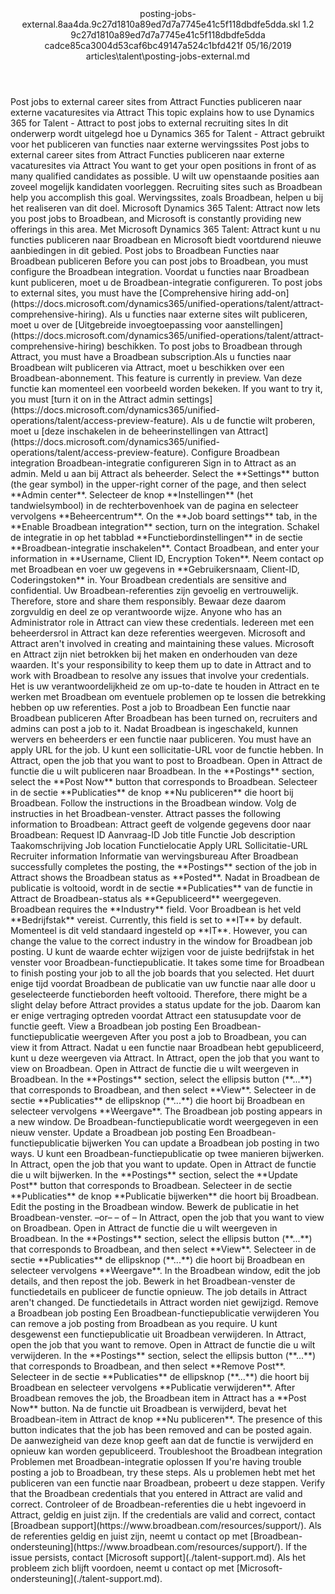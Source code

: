 <?xml version="1.0" encoding="UTF-8"?>
<xliff xmlns:logoport="urn:logoport:xliffeditor:xliff-extras:1.0" xmlns:tilt="urn:logoport:xliffeditor:tilt-non-translatables:1.0" xmlns:xsi="http://www.w3.org/2001/XMLSchema-instance" xmlns="urn:oasis:names:tc:xliff:document:1.2" xmlns:xliffext="urn:microsoft:content:schema:xliffextensions" version="1.2" xsi:schemaLocation="urn:oasis:names:tc:xliff:document:1.2 xliff-core-1.2-transitional.xsd">
  <file datatype="xml" source-language="en-US" original="posting-jobs-external.md" target-language="nl-NL">
    <header>
      <tool tool-company="Microsoft" tool-version="1.0-7889195" tool-name="mdxliff" tool-id="mdxliff"/>
      <xliffext:skl_file_name>posting-jobs-external.8aa4da.9c27d1810a89ed7d7a7745e41c5f118dbdfe5dda.skl</xliffext:skl_file_name>
      <xliffext:version>1.2</xliffext:version>
      <xliffext:ms.openlocfilehash>9c27d1810a89ed7d7a7745e41c5f118dbdfe5dda</xliffext:ms.openlocfilehash>
      <xliffext:ms.sourcegitcommit>cadce85ca3004d53caf6bc49147a524c1bfd421f</xliffext:ms.sourcegitcommit>
      <xliffext:ms.lasthandoff>05/16/2019</xliffext:ms.lasthandoff>
      <xliffext:ms.openlocfilepath>articles\talent\posting-jobs-external.md</xliffext:ms.openlocfilepath>
    </header>
    <body>
      <group extype="content" id="content">
        <trans-unit xml:space="preserve" translate="yes" id="101" restype="x-metadata">
          <source>Post jobs to external career sites from Attract</source>
        <target logoport:matchpercent="101" state="translated" state-qualifier="leveraged-tm">Functies publiceren naar externe vacaturesites via Attract</target></trans-unit>
        <trans-unit xml:space="preserve" translate="yes" id="102" restype="x-metadata">
          <source>This topic explains how to use Dynamics 365 for Talent - Attract to post jobs to external recruiting sites</source>
        <target logoport:matchpercent="101" state="translated" state-qualifier="leveraged-tm">In dit onderwerp wordt uitgelegd hoe u Dynamics 365 for Talent - Attract gebruikt voor het publiceren van functies naar externe wervingssites</target></trans-unit>
        <trans-unit xml:space="preserve" translate="yes" id="103">
          <source>Post jobs to external career sites from Attract</source>
        <target logoport:matchpercent="101" state="translated" state-qualifier="leveraged-tm">Functies publiceren naar externe vacaturesites via Attract</target></trans-unit>
        <trans-unit xml:space="preserve" translate="yes" id="104">
          <source>You want to get your open positions in front of as many qualified candidates as possible.</source>
        <target logoport:matchpercent="101" state="translated" state-qualifier="leveraged-tm">U wilt uw openstaande posities aan zoveel mogelijk kandidaten voorleggen.</target></trans-unit>
        <trans-unit xml:space="preserve" translate="yes" id="105">
          <source>Recruiting sites such as Broadbean help you accomplish this goal.</source>
        <target logoport:matchpercent="101" state="translated" state-qualifier="leveraged-tm">Wervingssites, zoals Broadbean, helpen u bij het realiseren van dit doel.</target></trans-unit>
        <trans-unit xml:space="preserve" translate="yes" id="106">
          <source>Microsoft Dynamics 365 Talent: Attract now lets you post jobs to Broadbean, and Microsoft is constantly providing new offerings in this area.</source>
        <target logoport:matchpercent="101" state="translated" state-qualifier="leveraged-tm">Met Microsoft Dynamics 365 Talent: Attract kunt u nu functies publiceren naar Broadbean en Microsoft biedt voortdurend nieuwe aanbiedingen in dit gebied.</target></trans-unit>
        <trans-unit xml:space="preserve" translate="yes" id="107">
          <source>Post jobs to Broadbean</source>
        <target logoport:matchpercent="101" state="translated" state-qualifier="leveraged-tm">Functies naar Broadbean publiceren</target></trans-unit>
        <trans-unit xml:space="preserve" translate="yes" id="108">
          <source>Before you can post jobs to Broadbean, you must configure the Broadbean integration.</source>
        <target logoport:matchpercent="101" state="translated" state-qualifier="leveraged-tm">Voordat u functies naar Broadbean kunt publiceren, moet u de Broadbean-integratie configureren.</target></trans-unit>
        <trans-unit xml:space="preserve" translate="yes" id="109">
          <source>To post jobs to external sites, you must have the <bpt id="p1">[</bpt>Comprehensive hiring add-on<ept id="p1">](https://docs.microsoft.com/dynamics365/unified-operations/talent/attract-comprehensive-hiring)</ept>.</source>
        <target logoport:matchpercent="100" state="translated" state-qualifier="leveraged-tm">Als u functies naar externe sites wilt publiceren, moet u over de <bpt id="p1">[</bpt>Uitgebreide invoegtoepassing voor aanstellingen<ept id="p1">](https://docs.microsoft.com/dynamics365/unified-operations/talent/attract-comprehensive-hiring)</ept> beschikken.</target></trans-unit>
        <trans-unit xml:space="preserve" translate="yes" id="110">
          <source>To post jobs to Broadbean through Attract, you must have a Broadbean subscription.</source><target logoport:matchpercent="70" state="translated" state-qualifier="leveraged-mt">Als u functies naar Broadbean wilt publiceren via Attract, moet u beschikken over een Broadbean-abonnement.</target>
        </trans-unit>
        <trans-unit xml:space="preserve" translate="yes" id="111">
          <source>This feature is currently in preview.</source>
        <target logoport:matchpercent="100" state="translated" state-qualifier="leveraged-tm">Van deze functie kan momenteel een voorbeeld worden bekeken.</target></trans-unit>
        <trans-unit xml:space="preserve" translate="yes" id="112">
          <source>If you want to try it, you must <bpt id="p1">[</bpt>turn it on in the Attract admin settings<ept id="p1">](https://docs.microsoft.com/dynamics365/unified-operations/talent/access-preview-feature)</ept>.</source>
        <target logoport:matchpercent="100" state="translated" state-qualifier="leveraged-tm">Als u de functie wilt proberen, moet u <bpt id="p1">[</bpt>deze inschakelen in de beheerinstellingen van Attract<ept id="p1">](https://docs.microsoft.com/dynamics365/unified-operations/talent/access-preview-feature)</ept>.</target></trans-unit>
        <trans-unit xml:space="preserve" translate="yes" id="113">
          <source>Configure Broadbean integration</source>
        <target logoport:matchpercent="101" state="translated" state-qualifier="leveraged-tm">Broadbean-integratie configureren</target></trans-unit>
        <trans-unit xml:space="preserve" translate="yes" id="114">
          <source>Sign in to Attract as an admin.</source>
        <target logoport:matchpercent="101" state="translated" state-qualifier="leveraged-tm">Meld u aan bij Attract als beheerder.</target></trans-unit>
        <trans-unit xml:space="preserve" translate="yes" id="115">
          <source>Select the <bpt id="p1">**</bpt>Settings<ept id="p1">**</ept> button (the gear symbol) in the upper-right corner of the page, and then select <bpt id="p2">**</bpt>Admin center<ept id="p2">**</ept>.</source>
        <target logoport:matchpercent="101" state="translated" state-qualifier="leveraged-tm">Selecteer de knop <bpt id="p1">**</bpt>Instellingen<ept id="p1">**</ept> (het tandwielsymbool) in de rechterbovenhoek van de pagina en selecteer vervolgens <bpt id="p2">**</bpt>Beheercentrum<ept id="p2">**</ept>.</target></trans-unit>
        <trans-unit xml:space="preserve" translate="yes" id="116">
          <source>On the <bpt id="p1">**</bpt>Job board settings<ept id="p1">**</ept> tab, in the <bpt id="p2">**</bpt>Enable Broadbean integration<ept id="p2">**</ept> section, turn on the integration.</source>
        <target logoport:matchpercent="101" state="translated" state-qualifier="leveraged-tm">Schakel de integratie in op het tabblad <bpt id="p1">**</bpt>Functiebordinstellingen<ept id="p1">**</ept> in de sectie <bpt id="p2">**</bpt>Broadbean-integratie inschakelen<ept id="p2">**</ept>.</target></trans-unit>
        <trans-unit xml:space="preserve" translate="yes" id="117">
          <source>Contact Broadbean, and enter your information in <bpt id="p1">**</bpt>Username, Client ID, Encryption Token<ept id="p1">**</ept>.</source>
        <target logoport:matchpercent="101" state="translated" state-qualifier="leveraged-tm">Neem contact op met Broadbean en voer uw gegevens in <bpt id="p1">**</bpt>Gebruikersnaam, Client-ID, Coderingstoken<ept id="p1">**</ept> in.</target></trans-unit>
        <trans-unit xml:space="preserve" translate="yes" id="118">
          <source>Your Broadbean credentials are sensitive and confidential.</source>
        <target logoport:matchpercent="101" state="translated" state-qualifier="leveraged-tm">Uw Broadbean-referenties zijn gevoelig en vertrouwelijk.</target></trans-unit>
        <trans-unit xml:space="preserve" translate="yes" id="119">
          <source>Therefore, store and share them responsibly.</source>
        <target logoport:matchpercent="101" state="translated" state-qualifier="leveraged-tm">Bewaar deze daarom zorgvuldig en deel ze op verantwoorde wijze.</target></trans-unit>
        <trans-unit xml:space="preserve" translate="yes" id="120">
          <source>Anyone who has an Administrator role in Attract can view these credentials.</source>
        <target logoport:matchpercent="101" state="translated" state-qualifier="leveraged-tm">Iedereen met een beheerdersrol in Attract kan deze referenties weergeven.</target></trans-unit>
        <trans-unit xml:space="preserve" translate="yes" id="121">
          <source>Microsoft and Attract aren't involved in creating and maintaining these values.</source>
        <target logoport:matchpercent="101" state="translated" state-qualifier="leveraged-tm">Microsoft en Attract zijn niet betrokken bij het maken en onderhouden van deze waarden.</target></trans-unit>
        <trans-unit xml:space="preserve" translate="yes" id="122">
          <source>It's your responsibility to keep them up to date in Attract and to work with Broadbean to resolve any issues that involve your credentials.</source>
        <target logoport:matchpercent="101" state="translated" state-qualifier="leveraged-tm">Het is uw verantwoordelijkheid ze om up-to-date te houden in Attract en te werken met Broadbean om eventuele problemen op te lossen die betrekking hebben op uw referenties.</target></trans-unit>
        <trans-unit xml:space="preserve" translate="yes" id="123">
          <source>Post a job to Broadbean</source>
        <target logoport:matchpercent="101" state="translated" state-qualifier="leveraged-tm">Een functie naar Broadbean publiceren</target></trans-unit>
        <trans-unit xml:space="preserve" translate="yes" id="124">
          <source>After Broadbean has been turned on, recruiters and admins can post a job to it.</source>
        <target logoport:matchpercent="101" state="translated" state-qualifier="leveraged-tm">Nadat Broadbean is ingeschakeld, kunnen wervers en beheerders er een functie naar publiceren.</target></trans-unit>
        <trans-unit xml:space="preserve" translate="yes" id="125">
          <source>You must have an apply URL for the job.</source>
        <target logoport:matchpercent="101" state="translated" state-qualifier="leveraged-tm">U kunt een sollicitatie-URL voor de functie hebben.</target></trans-unit>
        <trans-unit xml:space="preserve" translate="yes" id="126">
          <source>In Attract, open the job that you want to post to Broadbean.</source>
        <target logoport:matchpercent="101" state="translated" state-qualifier="leveraged-tm">Open in Attract de functie die u wilt publiceren naar Broadbean.</target></trans-unit>
        <trans-unit xml:space="preserve" translate="yes" id="127">
          <source>In the <bpt id="p1">**</bpt>Postings<ept id="p1">**</ept> section, select the <bpt id="p2">**</bpt>Post Now<ept id="p2">**</ept> button that corresponds to Broadbean.</source>
        <target logoport:matchpercent="101" state="translated" state-qualifier="leveraged-tm">Selecteer in de sectie <bpt id="p1">**</bpt>Publicaties<ept id="p1">**</ept> de knop <bpt id="p2">**</bpt>Nu publiceren<ept id="p2">**</ept> die hoort bij Broadbean.</target></trans-unit>
        <trans-unit xml:space="preserve" translate="yes" id="128">
          <source>Follow the instructions in the Broadbean window.</source>
        <target logoport:matchpercent="101" state="translated" state-qualifier="leveraged-tm">Volg de instructies in het Broadbean-venster.</target></trans-unit>
        <trans-unit xml:space="preserve" translate="yes" id="129">
          <source>Attract passes the following information to Broadbean:</source>
        <target logoport:matchpercent="101" state="translated" state-qualifier="leveraged-tm">Attract geeft de volgende gegevens door naar Broadbean:</target></trans-unit>
        <trans-unit xml:space="preserve" translate="yes" id="130">
          <source>Request ID</source>
        <target logoport:matchpercent="101" state="translated" state-qualifier="leveraged-tm">Aanvraag-ID</target></trans-unit>
        <trans-unit xml:space="preserve" translate="yes" id="131">
          <source>Job title</source>
        <target logoport:matchpercent="101" state="translated" state-qualifier="leveraged-tm">Functie</target></trans-unit>
        <trans-unit xml:space="preserve" translate="yes" id="132">
          <source>Job description</source>
        <target logoport:matchpercent="101" state="translated" state-qualifier="leveraged-tm">Taakomschrijving</target></trans-unit>
        <trans-unit xml:space="preserve" translate="yes" id="133">
          <source>Job location</source>
        <target logoport:matchpercent="101" state="translated" state-qualifier="leveraged-tm">Functielocatie</target></trans-unit>
        <trans-unit xml:space="preserve" translate="yes" id="134">
          <source>Apply URL</source>
        <target logoport:matchpercent="101" state="translated" state-qualifier="leveraged-tm">Sollicitatie-URL</target></trans-unit>
        <trans-unit xml:space="preserve" translate="yes" id="135">
          <source>Recruiter information</source>
        <target logoport:matchpercent="101" state="translated" state-qualifier="leveraged-tm">Informatie van wervingsbureau</target></trans-unit>
        <trans-unit xml:space="preserve" translate="yes" id="136">
          <source>After Broadbean successfully completes the posting, the <bpt id="p1">**</bpt>Postings<ept id="p1">**</ept> section of the job in Attract shows the Broadbean status as <bpt id="p2">**</bpt>Posted<ept id="p2">**</ept>.</source>
        <target logoport:matchpercent="101" state="translated" state-qualifier="leveraged-tm">Nadat in Broadbean de publicatie is voltooid, wordt in de sectie <bpt id="p1">**</bpt>Publicaties<ept id="p1">**</ept> van de functie in Attract de Broadbean-status als <bpt id="p2">**</bpt>Gepubliceerd<ept id="p2">**</ept> weergegeven.</target></trans-unit>
        <trans-unit xml:space="preserve" translate="yes" id="137">
          <source>Broadbean requires the <bpt id="p1">**</bpt>Industry<ept id="p1">**</ept> field.</source>
        <target logoport:matchpercent="101" state="translated" state-qualifier="leveraged-tm">Voor Broadbean is het veld <bpt id="p1">**</bpt>Bedrijfstak<ept id="p1">**</ept> vereist.</target></trans-unit>
        <trans-unit xml:space="preserve" translate="yes" id="138">
          <source>Currently, this field is set to <bpt id="p1">**</bpt>IT<ept id="p1">**</ept> by default.</source>
        <target logoport:matchpercent="101" state="translated" state-qualifier="leveraged-tm">Momenteel is dit veld standaard ingesteld op <bpt id="p1">**</bpt>IT<ept id="p1">**</ept>.</target></trans-unit>
        <trans-unit xml:space="preserve" translate="yes" id="139">
          <source>However, you can change the value to the correct industry in the window for Broadbean job posting.</source>
        <target logoport:matchpercent="101" state="translated" state-qualifier="leveraged-tm">U kunt de waarde echter wijzigen voor de juiste bedrijfstak in het venster voor Broadbean-functiepublicatie.</target></trans-unit>
        <trans-unit xml:space="preserve" translate="yes" id="140">
          <source>It takes some time for Broadbean to finish posting your job to all the job boards that you selected.</source>
        <target logoport:matchpercent="101" state="translated" state-qualifier="leveraged-tm">Het duurt enige tijd voordat Broadbean de publicatie van uw functie naar alle door u geselecteerde functieborden heeft voltooid.</target></trans-unit>
        <trans-unit xml:space="preserve" translate="yes" id="141">
          <source>Therefore, there might be a slight delay before Attract provides a status update for the job.</source>
        <target logoport:matchpercent="101" state="translated" state-qualifier="leveraged-tm">Daarom kan er enige vertraging optreden voordat Attract een statusupdate voor de functie geeft.</target></trans-unit>
        <trans-unit xml:space="preserve" translate="yes" id="142">
          <source>View a Broadbean job posting</source>
        <target logoport:matchpercent="101" state="translated" state-qualifier="leveraged-tm">Een Broadbean-functiepublicatie weergeven</target></trans-unit>
        <trans-unit xml:space="preserve" translate="yes" id="143">
          <source>After you post a job to Broadbean, you can view it from Attract.</source>
        <target logoport:matchpercent="101" state="translated" state-qualifier="leveraged-tm">Nadat u een functie naar Broadbean hebt gepubliceerd, kunt u deze weergeven via Attract.</target></trans-unit>
        <trans-unit xml:space="preserve" translate="yes" id="144">
          <source>In Attract, open the job that you want to view on Broadbean.</source>
        <target logoport:matchpercent="101" state="translated" state-qualifier="leveraged-tm">Open in Attract de functie die u wilt weergeven in Broadbean.</target></trans-unit>
        <trans-unit xml:space="preserve" translate="yes" id="145">
          <source>In the <bpt id="p1">**</bpt>Postings<ept id="p1">**</ept> section, select the ellipsis button (<bpt id="p2">**</bpt>...<ept id="p2">**</ept>) that corresponds to Broadbean, and then select <bpt id="p3">**</bpt>View<ept id="p3">**</ept>.</source>
        <target logoport:matchpercent="101" state="translated" state-qualifier="leveraged-tm">Selecteer in de sectie <bpt id="p1">**</bpt>Publicaties<ept id="p1">**</ept> de ellipsknop (<bpt id="p2">**</bpt>...<ept id="p2">**</ept>) die hoort bij Broadbean en selecteer vervolgens <bpt id="p3">**</bpt>Weergave<ept id="p3">**</ept>.</target></trans-unit>
        <trans-unit xml:space="preserve" translate="yes" id="146">
          <source>The Broadbean job posting appears in a new window.</source>
        <target logoport:matchpercent="101" state="translated" state-qualifier="leveraged-tm">De Broadbean-functiepublicatie wordt weergegeven in een nieuw venster.</target></trans-unit>
        <trans-unit xml:space="preserve" translate="yes" id="147">
          <source>Update a Broadbean job posting</source>
        <target logoport:matchpercent="101" state="translated" state-qualifier="leveraged-tm">Een Broadbean-functiepublicatie bijwerken</target></trans-unit>
        <trans-unit xml:space="preserve" translate="yes" id="148">
          <source>You can update a Broadbean job posting in two ways.</source>
        <target logoport:matchpercent="101" state="translated" state-qualifier="leveraged-tm">U kunt een Broadbean-functiepublicatie op twee manieren bijwerken.</target></trans-unit>
        <trans-unit xml:space="preserve" translate="yes" id="149">
          <source>In Attract, open the job that you want to update.</source>
        <target logoport:matchpercent="101" state="translated" state-qualifier="leveraged-tm">Open in Attract de functie die u wilt bijwerken.</target></trans-unit>
        <trans-unit xml:space="preserve" translate="yes" id="150">
          <source>In the <bpt id="p1">**</bpt>Postings<ept id="p1">**</ept> section, select the <bpt id="p2">**</bpt>Update Post<ept id="p2">**</ept> button that corresponds to Broadbean.</source>
        <target logoport:matchpercent="101" state="translated" state-qualifier="leveraged-tm">Selecteer in de sectie <bpt id="p1">**</bpt>Publicaties<ept id="p1">**</ept> de knop <bpt id="p2">**</bpt>Publicatie bijwerken<ept id="p2">**</ept> die hoort bij Broadbean.</target></trans-unit>
        <trans-unit xml:space="preserve" translate="yes" id="151">
          <source>Edit the posting in the Broadbean window.</source>
        <target logoport:matchpercent="101" state="translated" state-qualifier="leveraged-tm">Bewerk de publicatie in het Broadbean-venster.</target></trans-unit>
        <trans-unit xml:space="preserve" translate="yes" id="152">
          <source>–or–</source>
        <target logoport:matchpercent="101" state="translated" state-qualifier="leveraged-tm">– of –</target></trans-unit>
        <trans-unit xml:space="preserve" translate="yes" id="153">
          <source>In Attract, open the job that you want to view on Broadbean.</source>
        <target logoport:matchpercent="101" state="translated" state-qualifier="leveraged-tm">Open in Attract de functie die u wilt weergeven in Broadbean.</target></trans-unit>
        <trans-unit xml:space="preserve" translate="yes" id="154">
          <source>In the <bpt id="p1">**</bpt>Postings<ept id="p1">**</ept> section, select the ellipsis button (<bpt id="p2">**</bpt>...<ept id="p2">**</ept>) that corresponds to Broadbean, and then select <bpt id="p3">**</bpt>View<ept id="p3">**</ept>.</source>
        <target logoport:matchpercent="101" state="translated" state-qualifier="leveraged-tm">Selecteer in de sectie <bpt id="p1">**</bpt>Publicaties<ept id="p1">**</ept> de ellipsknop (<bpt id="p2">**</bpt>...<ept id="p2">**</ept>) die hoort bij Broadbean en selecteer vervolgens <bpt id="p3">**</bpt>Weergave<ept id="p3">**</ept>.</target></trans-unit>
        <trans-unit xml:space="preserve" translate="yes" id="155">
          <source>In the Broadbean window, edit the job details, and then repost the job.</source>
        <target logoport:matchpercent="101" state="translated" state-qualifier="leveraged-tm">Bewerk in het Broadbean-venster de functiedetails en publiceer de functie opnieuw.</target></trans-unit>
        <trans-unit xml:space="preserve" translate="yes" id="156">
          <source>The job details in Attract aren't changed.</source>
        <target logoport:matchpercent="101" state="translated" state-qualifier="leveraged-tm">De functiedetails in Attract worden niet gewijzigd.</target></trans-unit>
        <trans-unit xml:space="preserve" translate="yes" id="157">
          <source>Remove a Broadbean job posting</source>
        <target logoport:matchpercent="101" state="translated" state-qualifier="leveraged-tm">Een Broadbean-functiepublicatie verwijderen</target></trans-unit>
        <trans-unit xml:space="preserve" translate="yes" id="158">
          <source>You can remove a job posting from Broadbean as you require.</source>
        <target logoport:matchpercent="101" state="translated" state-qualifier="leveraged-tm">U kunt desgewenst een functiepublicatie uit Broadbean verwijderen.</target></trans-unit>
        <trans-unit xml:space="preserve" translate="yes" id="159">
          <source>In Attract, open the job that you want to remove.</source>
        <target logoport:matchpercent="101" state="translated" state-qualifier="leveraged-tm">Open in Attract de functie die u wilt verwijderen.</target></trans-unit>
        <trans-unit xml:space="preserve" translate="yes" id="160">
          <source>In the <bpt id="p1">**</bpt>Postings<ept id="p1">**</ept> section, select the ellipsis button (<bpt id="p2">**</bpt>...<ept id="p2">**</ept>) that corresponds to Broadbean, and then select <bpt id="p3">**</bpt>Remove Post<ept id="p3">**</ept>.</source>
        <target logoport:matchpercent="101" state="translated" state-qualifier="leveraged-tm">Selecteer in de sectie <bpt id="p1">**</bpt>Publicaties<ept id="p1">**</ept> de ellipsknop (<bpt id="p2">**</bpt>...<ept id="p2">**</ept>) die hoort bij Broadbean en selecteer vervolgens <bpt id="p3">**</bpt>Publicatie verwijderen<ept id="p3">**</ept>.</target></trans-unit>
        <trans-unit xml:space="preserve" translate="yes" id="161">
          <source>After Broadbean removes the job, the Broadbean item in Attract has a <bpt id="p1">**</bpt>Post Now<ept id="p1">**</ept> button.</source>
        <target logoport:matchpercent="101" state="translated" state-qualifier="leveraged-tm">Na de functie uit Broadbean is verwijderd, bevat het Broadbean-item in Attract de knop <bpt id="p1">**</bpt>Nu publiceren<ept id="p1">**</ept>.</target></trans-unit>
        <trans-unit xml:space="preserve" translate="yes" id="162">
          <source>The presence of this button indicates that the job has been removed and can be posted again.</source>
        <target logoport:matchpercent="101" state="translated" state-qualifier="leveraged-tm">De aanwezigheid van deze knop geeft aan dat de functie is verwijderd en opnieuw kan worden gepubliceerd.</target></trans-unit>
        <trans-unit xml:space="preserve" translate="yes" id="163">
          <source>Troubleshoot the Broadbean integration</source>
        <target logoport:matchpercent="101" state="translated" state-qualifier="leveraged-tm">Problemen met Broadbean-integratie oplossen</target></trans-unit>
        <trans-unit xml:space="preserve" translate="yes" id="164">
          <source>If you're having trouble posting a job to Broadbean, try these steps.</source>
        <target logoport:matchpercent="101" state="translated" state-qualifier="leveraged-tm">Als u problemen hebt met het publiceren van een functie naar Broadbean, probeert u deze stappen.</target></trans-unit>
        <trans-unit xml:space="preserve" translate="yes" id="165">
          <source>Verify that the Broadbean credentials that you entered in Attract are valid and correct.</source>
        <target logoport:matchpercent="101" state="translated" state-qualifier="leveraged-tm">Controleer of de Broadbean-referenties die u hebt ingevoerd in Attract, geldig en juist zijn.</target></trans-unit>
        <trans-unit xml:space="preserve" translate="yes" id="166">
          <source>If the credentials are valid and correct, contact <bpt id="p1">[</bpt>Broadbean support<ept id="p1">](https://www.broadbean.com/resources/support/)</ept>.</source>
        <target logoport:matchpercent="101" state="translated" state-qualifier="leveraged-tm">Als de referenties geldig en juist zijn, neemt u contact op met <bpt id="p1">[</bpt>Broadbean-ondersteuning<ept id="p1">](https://www.broadbean.com/resources/support/)</ept>.</target></trans-unit>
        <trans-unit xml:space="preserve" translate="yes" id="167">
          <source>If the issue persists, contact <bpt id="p1">[</bpt>Microsoft support<ept id="p1">](./talent-support.md)</ept>.</source>
        <target logoport:matchpercent="101" state="translated" state-qualifier="leveraged-tm">Als het probleem zich blijft voordoen, neemt u contact op met <bpt id="p1">[</bpt>Microsoft-ondersteuning<ept id="p1">](./talent-support.md)</ept>.</target></trans-unit>
      </group>
    </body>
  </file>
</xliff>